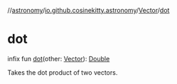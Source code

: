 //[astronomy](../../../index.md)/[io.github.cosinekitty.astronomy](../index.md)/[Vector](index.md)/[dot](dot.md)

# dot

infix fun [dot](dot.md)(other: [Vector](index.md)): [Double](https://kotlinlang.org/api/latest/jvm/stdlib/kotlin/-double/index.html)

Takes the dot product of two vectors.

